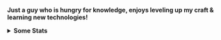 **Just a guy who is hungry for knowledge, enjoys leveling up my craft & learning new technologies!**

<details>
  <summary><strong>Some Stats</strong></summary>

![GitHub Streak](https://nirzak-streak-stats.vercel.app/?user=buzzedowl&theme=radical&hide_border=true)  
![Top Languages](https://github-readme-stats.vercel.app/api/top-langs/?username=buzzedowl&theme=radical&hide_border=true&include_all_commits=true&count_private=true&layout=compact)

</details>
